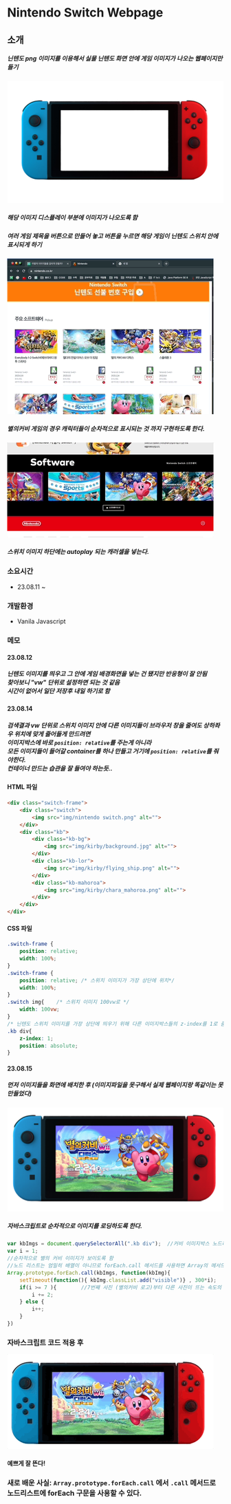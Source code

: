 # Nintendo Switch Webpage

## 소개
##### 닌텐도 png 이미지를 이용해서 실물 닌텐도 화면 안에 게임 이미지가 나오는 웹페이지만들기
![img](img/nintendo%20switch.png)
##### 해당 이미지 디스플레이 부분에 이미지가 나오도록 함 
##### 여러 게임 제목을 버튼으로 만들어 놓고 버튼을 누르면 해당 게임이 닌텐도 스위치 안에 표시되게 하기
![img](img/mdIMG/Aug-12-2023%2017-01-48.gif)
##### 별의커비 게임의 경우 캐릭터들이 순차적으로 표시되는 것 까지 구현하도록 한다.

![img](./img/mdIMG/carouselExample.gif)
##### 스위치 이미지 하단에는 autoplay 되는 캐러셀을 넣는다.

### 소요시간
+ 23.08.11 ~ 

### 개발환경
+ Vanila Javascript

### 메모

#### **23.08.12**
##### 닌텐도 이미지를 띄우고 그 안에 게임 배경화면을 넣는 건 됐지만 반응형이 잘 안됨 <br>찾아보니 "vw" 단위로 설정하면 되는 것 같음 <br>시간이 없어서 일단 저장후 내일 하기로 함

#### **23.08.14**
##### 검색결과 vw 단위로 스위치 이미지 안에 다른 이미지들이 브라우저 창을 줄여도 상하좌우 위치에 맞게 줄어들게 만드려면<br>이미지박스에 바로 `position: relative`를 주는게 아니라 <br>모든 이미지들이 들어갈 container를 하나 만들고 거기에 `position: relative`를 줘야한다.<br>컨테이너 만드는 습관을 잘 들여야 하는듯..

#### HTML 파일
```html
<div class="switch-frame">
    <div class="switch">
        <img src="img/nintendo switch.png" alt="">
    </div>
    <div class="kb">
        <div class="kb-bg">
            <img src="img/kirby/background.jpg" alt="">
        </div>
        <div class="kb-lor">
            <img src="img/kirby/flying_ship.png" alt="">
        </div>
        <div class="kb-mahoroa">
            <img src="img/kirby/chara_mahoroa.png" alt="">
        </div>
    </div>
</div>
```
#### CSS 파일
```css
.switch-frame {
    position: relative;
    width: 100%;
}
.switch-frame {     
    position: relative; /* 스위치 이미지가 가장 상단에 위치*/
    width: 100%;
}
.switch img{    /* 스위치 이미지 100vw로 */
    width: 100vw;
}
/* 닌텐도 스위치 이미지를 가장 상단에 띄우기 위해 다른 이미지박스들의 z-index를 1로 줌 */
.kb div{            
    z-index: 1;
    position: absolute;
}

```



#### **23.08.15**

##### 먼저 이미지들을 화면에 배치한 후 (이미지파일을 못구해서 실제 웹페이지랑 똑같이는 못만들었다)

![img](img/mdIMG/setImg.png)

##### 자바스크립트로 순차적으로 이미지를 로딩하도록 한다.

```javascript
var kbImgs = document.querySelectorAll(".kb div");  //커비 이미지박스 노드리스트
var i = 1;
//순차적으로 별의 커비 이미지가 보이도록 함
//노드 리스트는 엄밀히 배열이 아니므로 forEach.call 메서드를 사용하면 Array의 메서드를 빌려사용할 수 있다.
Array.prototype.forEach.call(kbImgs, function(kbImg){
    setTimeout(function(){ kbImg.classList.add("visible")} , 300*i);
    if(i >= 7 ){        //7번째 사진 (별의커비 로고)부터 다른 사진이 뜨는 속도의 2배 느리게 보이도록 함
        i += 2;
    } else {
        i++;
    }
})
```

### 자바스크립트 코드 적용 후

![IMG](img/mdIMG/Aug-16-2023%2001-14-24.gif)
#### 예쁘게 잘 뜬다!

### 새로 배운 사실: `Array.prototype.forEach.call` 에서 `.call` 메서드로 노드리스트에 forEach 구문을 사용할 수 있다.

